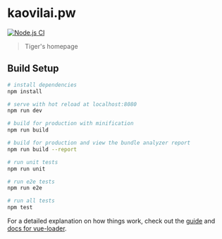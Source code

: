 # kaovilai.pw
[![Node.js CI](https://github.com/kaovilai/kaovilai.pw/actions/workflows/node.js.yml/badge.svg)](https://github.com/kaovilai/kaovilai.pw/actions/workflows/node.js.yml)
> Tiger's homepage

## Build Setup

``` bash
# install dependencies
npm install

# serve with hot reload at localhost:8080
npm run dev

# build for production with minification
npm run build

# build for production and view the bundle analyzer report
npm run build --report

# run unit tests
npm run unit

# run e2e tests
npm run e2e

# run all tests
npm test
```

For a detailed explanation on how things work, check out the [guide](http://vuejs-templates.github.io/webpack/) and [docs for vue-loader](http://vuejs.github.io/vue-loader).
